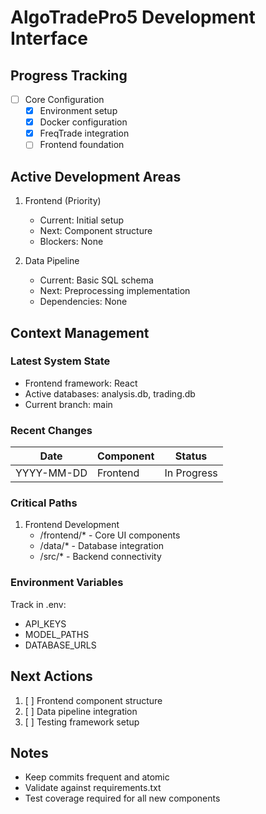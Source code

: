# AlgoTradePro5 Development Interface

## Progress Tracking
- [ ] Core Configuration
  - [x] Environment setup
  - [x] Docker configuration
  - [x] FreqTrade integration
  - [ ] Frontend foundation

## Active Development Areas
1. Frontend (Priority)
   - Current: Initial setup
   - Next: Component structure
   - Blockers: None

2. Data Pipeline
   - Current: Basic SQL schema
   - Next: Preprocessing implementation
   - Dependencies: None

## Context Management
### Latest System State
- Frontend framework: React
- Active databases: analysis.db, trading.db
- Current branch: main

### Recent Changes
| Date       | Component    | Status    |
|------------|-------------|-----------|
| YYYY-MM-DD | Frontend    | In Progress|

### Critical Paths
1. Frontend Development
   - /frontend/* - Core UI components
   - /data/* - Database integration
   - /src/* - Backend connectivity

### Environment Variables
Track in .env:
- API_KEYS
- MODEL_PATHS
- DATABASE_URLS

## Next Actions
1. [ ] Frontend component structure
2. [ ] Data pipeline integration
3. [ ] Testing framework setup

## Notes
- Keep commits frequent and atomic
- Validate against requirements.txt
- Test coverage required for all new components